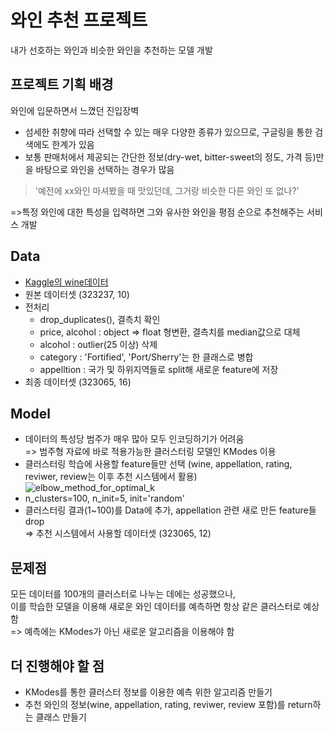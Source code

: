 # 와인 추천 프로젝트
내가 선호하는 와인과 비슷한 와인을 추천하는 모델 개발



## 프로젝트 기획 배경
와인에 입문하면서 느꼈던 진입장벽
+ 섬세한 취향에 따라 선택할 수 있는 매우 다양한 종류가 있으므로, 구글링을 통한 검색에도 한계가 있음
+ 보통 판매처에서 제공되는 간단한 정보(dry-wet, bitter-sweet의 정도, 가격 등)만을 바탕으로 와인을 선택하는 경우가 많음 
> '예전에 xx와인 마셔봤을 때 맛있던데, 그거랑 비슷한 다른 와인 또 없나?'  
 
=>특정 와인에 대한 특성을 입력하면 그와 유사한 와인을 평점 순으로 추천해주는 서비스 개발



## Data
+ [Kaggle의 wine데이터](https://www.kaggle.com/datasets/samuelmcguire/wine-reviews-data)
+ 원본 데이터셋 (323237, 10)
+ 전처리
  + drop_duplicates(), 결측치 확인
  + price, alcohol : object => float 형변환, 결측치를 median값으로 대체
  + alcohol : outlier(25 이상) 삭제
  + category : 'Fortified', 'Port/Sherry'는 한 클래스로 병합
  + appelltion : 국가 및 하위지역들로 split해 새로운 feature에 저장
+ 최종 데이터셋 (323065, 16)



## Model
+ 데이터의 특성당 범주가 매우 많아 모두 인코딩하기가 어려움  
 => 범주형 자료에 바로 적용가능한 클러스터링 모델인 KModes 이용
+ 클러스터링 학습에 사용할 feature들만 선택 (wine, appellation, rating, reviwer, review는 이후 추천 시스템에서 활용)
![elbow_method_for_optimal_k](https://user-images.githubusercontent.com/88722429/170510089-5a4eff65-58a6-4d28-9bb4-bbaecadbbe5e.png)
+ n_clusters=100, n_init=5, init='random'
+ 클러스터링 결과(1~100)를 Data에 추가, appellation 관련 새로 만든 feature들 drop  
  => 추천 시스템에서 사용할 데이터셋 (323065, 12)  



## 문제점
모든 데이터를 100개의 클러스터로 나누는 데에는 성공했으나,   
이를 학습한 모델을 이용해 새로운 와인 데이터를 예측하면 항상 같은 클러스터로 예상함  
=> 예측에는 KModes가 아닌 새로운 알고리즘을 이용해야 함  



## 더 진행해야 할 점
+ KModes를 통한 클러스터 정보를 이용한 예측 위한 알고리즘 만들기
+ 추천 와인의 정보(wine, appellation, rating, reviwer, review 포함)를 return하는 클래스 만들기
